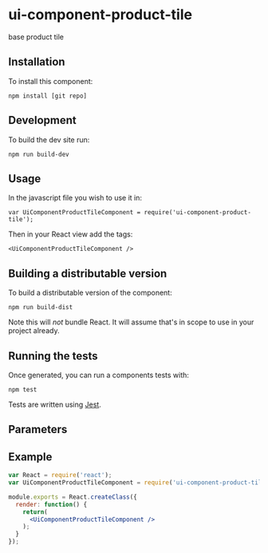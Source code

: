 # ui-component-product-tile
base product tile

## Installation
To install this component:

`npm install [git repo]`

## Development
To build the dev site run:

`npm run build-dev`

## Usage
In the javascript file you wish to use it in:

`var UiComponentProductTileComponent = require('ui-component-product-tile');`

Then in your React view add the tags:

`<UiComponentProductTileComponent />`

## Building a distributable version
To build a distributable version of the component:

`npm run build-dist`

Note this will *not* bundle React. It will assume that's in scope to use in your project already.

## Running the tests
Once generated, you can run a components tests with:

`npm test`

Tests are written using [Jest](https://facebook.github.io/jest/).

## Parameters

## Example

```jsx
var React = require('react');
var UiComponentProductTileComponent = require('ui-component-product-tile');

module.exports = React.createClass({
  render: function() {
    return(
      <UiComponentProductTileComponent />
    );
  }
});
```
